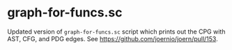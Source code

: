 # graph-for-funcs.sc
Updated version of `graph-for-funcs.sc` script which prints out the CPG with AST, CFG, and PDG edges. See https://github.com/joernio/joern/pull/153.
